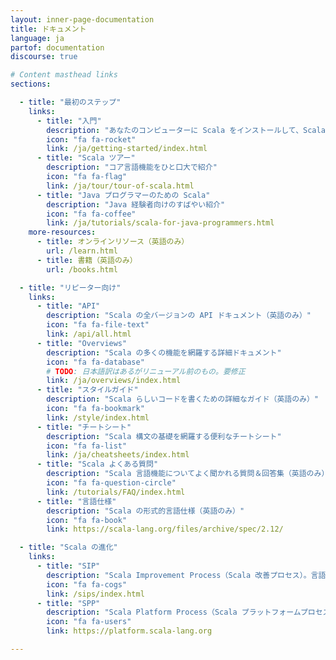 ```yaml
---
layout: inner-page-documentation
title: ドキュメント
language: ja
partof: documentation
discourse: true

# Content masthead links
sections:

  - title: "最初のステップ"
    links:
      - title: "入門"
        description: "あなたのコンピューターに Scala をインストールして、Scala コードを書きはじめよう！"
        icon: "fa fa-rocket"
        link: /ja/getting-started/index.html
      - title: "Scala ツアー"
        description: "コア言語機能をひと口大で紹介"
        icon: "fa fa-flag"
        link: /ja/tour/tour-of-scala.html
      - title: "Java プログラマーのための Scala"
        description: "Java 経験者向けのすばやい紹介"
        icon: "fa fa-coffee"
        link: /ja/tutorials/scala-for-java-programmers.html
    more-resources:
      - title: オンラインリソース（英語のみ）
        url: /learn.html
      - title: 書籍（英語のみ）
        url: /books.html

  - title: "リピーター向け"
    links:
      - title: "API"
        description: "Scala の全バージョンの API ドキュメント（英語のみ）"
        icon: "fa fa-file-text"
        link: /api/all.html
      - title: "Overviews"
        description: "Scala の多くの機能を網羅する詳細ドキュメント"
        icon: "fa fa-database"
        # TODO: 日本語訳はあるがリニューアル前のもの。要修正
        link: /ja/overviews/index.html
      - title: "スタイルガイド"
        description: "Scala らしいコードを書くための詳細なガイド（英語のみ）"
        icon: "fa fa-bookmark"
        link: /style/index.html
      - title: "チートシート"
        description: "Scala 構文の基礎を網羅する便利なチートシート"
        icon: "fa fa-list"
        link: /ja/cheatsheets/index.html
      - title: "Scala よくある質問"
        description: "Scala 言語機能についてよく聞かれる質問＆回答集（英語のみ）"
        icon: "fa fa-question-circle"
        link: /tutorials/FAQ/index.html
      - title: "言語仕様"
        description: "Scala の形式的言語仕様（英語のみ）"
        icon: "fa fa-book"
        link: https://scala-lang.org/files/archive/spec/2.12/

  - title: "Scala の進化"
    links:
      - title: "SIP"
        description: "Scala Improvement Process（Scala 改善プロセス）。言語とコンパイラの進化（英語のみ）"
        icon: "fa fa-cogs"
        link: /sips/index.html
      - title: "SPP"
        description: "Scala Platform Process（Scala プラットフォームプロセス）。コミュニティ主導型のライブラリの進化（英語のみ）"
        icon: "fa fa-users"
        link: https://platform.scala-lang.org

---
```

